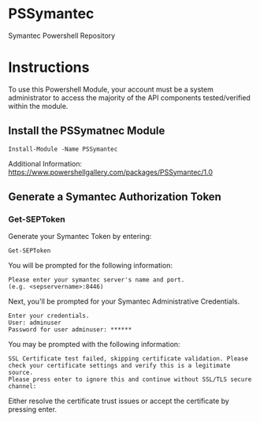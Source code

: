 # PSSymantec
Symantec Powershell Repository

# Instructions
To use this Powershell Module, your account must be a system administrator to access the majority of the API components tested/verified within the module.

## Install the PSSymatnec Module
```
Install-Module -Name PSSymantec
```
Additional Information: https://www.powershellgallery.com/packages/PSSymantec/1.0

## Generate a Symantec Authorization Token
### Get-SEPToken
Generate your Symantec Token by entering:
```
Get-SEPToken
```
You will be prompted for the following information:
```
Please enter your symantec server's name and port.
(e.g. <sepservername>:8446)
```
Next, you'll be prompted for your Symantec Administrative Credentials.
```
Enter your credentials.      
User: adminuser
Password for user adminuser: ******
```
You may be prompted with the following information:
```
SSL Certificate test failed, skipping certificate validation. Please check your certificate settings and verify this is a legitimate source.
Please press enter to ignore this and continue without SSL/TLS secure channel: 
```
Either resolve the certificate trust issues or accept the certificate by pressing enter.
